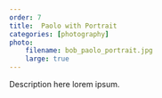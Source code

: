 ```yaml
---
order: 7
title:  Paolo with Portrait
categories: [photography]
photo:
    filename: bob_paolo_portrait.jpg
    large: true
---
```


Description here lorem ipsum.